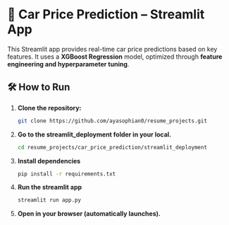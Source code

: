 # 🚗 Car Price Prediction – Streamlit App  

This Streamlit app provides real-time car price predictions based on key features. It uses a **XGBoost Regression** model, optimized through **feature engineering and hyperparameter tuning**.  

## 🛠 How to Run  

1. **Clone the repository:**  

   ```bash
   git clone https://github.com/ayasophian0/resume_projects.git
   
2. **Go to the streamlit_deployment folder in your local.**

   ```bash
   cd resume_projects/car_price_prediction/streamlit_deployment

3. **Install dependencies**

   ```bash
   pip install -r requirements.txt

4. **Run the streamlit app**

   ```bash
   streamlit run app.py

5. **Open in your browser (automatically launches).**

